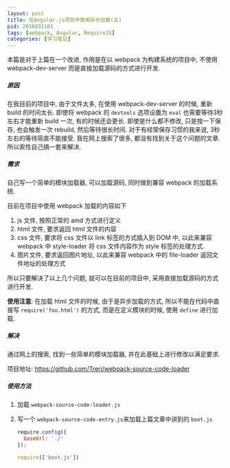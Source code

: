 ```yaml
---
layout: post
title: 在Angular.js项目中使用异步加载(五)
pid: 2016031101
tags: [webpack, Angular, RequireJS]
categories: [学习笔记]
---
```


本篇是对于上篇在一个改进, 作用是在以 webpack 为构建系统的项目中, 不使用 webpack-dev-server 而是直接加载源码的方式进行开发.

##### 原因

在我目前的项目中, 由于文件太多, 在使用 webpack-dev-server 的时候, 重新 build 的时间太长. 即使将 webpack 的 `devtools` 选项设置为 `eval` 也需要等待3秒左右才能重新 build 一次, 有的时候还会更长. 即使是什么都不修改, 只是按一下保存, 也会触发一次 rebuild, 然后等待很长时间. 对于有经常保存习惯的我来说, 3秒左右的等待简直不能接受. 我在网上搜索了很多, 都没有找到关于这个问题的文章. 所以索性自己搞一套来解决.

##### 需求

自己写一个简单的模块加载器, 可以加载源码, 同时做到兼容 webpack 的加载系统.

目前在项目中使用 webpack 加载的内容如下

1. js 文件, 按照正常的 amd 方式进行定义
2. html 文件, 要求返回 html 文件的内容
3. css 文件, 要求将 css 文件以 link 标签的方式插入到 DOM 中, 以此来兼容 webpack 中 style-loader 将 css 文件内容作为 style 标签的处理方式.
4. 图片文件, 要求返回图片地址, 以此来兼容 webpack 中的 file-loader 返回文件地址的处理方式

所以只要解决了以上几个问题, 就可以在目前的项目中, 采用直接加载源码的方式进行开发.

**使用注意**: 在加载 html 文件的时候, 由于是异步加载的方式, 所以不能在代码中直接写 `require('foo.html')` 的方式, 而是在定义模块的时候, 使用 `define` 进行加载.

##### 解决

通过网上的搜索, 找到一些简单的模块加载器, 并在此基础上进行修改以满足要求.

项目地址: <https://github.com/Treri/webpack-source-code-loader>

##### 使用方法

1. 加载 `webpack-source-code-loader.js`
2. 写一个 `webpack-source-code-entry.js`来加载上篇文章中讲到的 `boot.js`

   ```js
   require.config({
     baseUrl: './'
   });

   require(['boot.js'])
   ```

